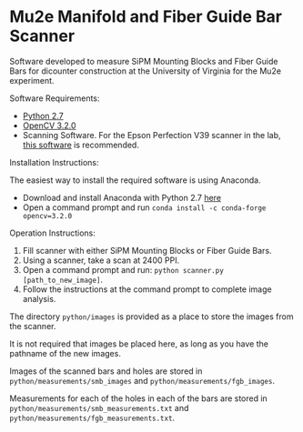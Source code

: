 # Mu2e Manifold and Fiber Guide Bar Scanner
Software developed to measure SiPM Mounting Blocks and Fiber Guide Bars for dicounter construction at the University of Virginia for the Mu2e experiment.

Software Requirements:
- [Python 2.7](https://www.python.org/downloads/)
- [OpenCV 3.2.0](http://opencv.org/releases.html)
- Scanning Software. For the Epson Perfection V39 scanner in the lab, [this software](https://ftp.epson.com/drivers/epson17634.exe) is recommended.

Installation Instructions:

The easiest way to install the required software is using Anaconda.
- Download and install Anaconda with Python 2.7 [here](https://www.continuum.io/downloads)
- Open a command prompt and run `conda install -c conda-forge opencv=3.2.0`


Operation Instructions:
1. Fill scanner with either SiPM Mounting Blocks or Fiber Guide Bars.
2. Using a scanner, take a scan at 2400 PPI.
4. Open a command prompt and run: `python scanner.py [path_to_new_image]`.
5. Follow the instructions at the command prompt to complete image analysis.

The directory `python/images` is provided as a place to store the images from the scanner.

It is not required that images be placed here, as long as you have the pathname of the new images. 

Images of the scanned bars and holes are stored in `python/measurements/smb_images` and `python/measurements/fgb_images`. 

Measurements for each of the holes in each of the bars are stored in `python/measurements/smb_measurements.txt` and `python/measurements/fgb_measurements.txt`.

